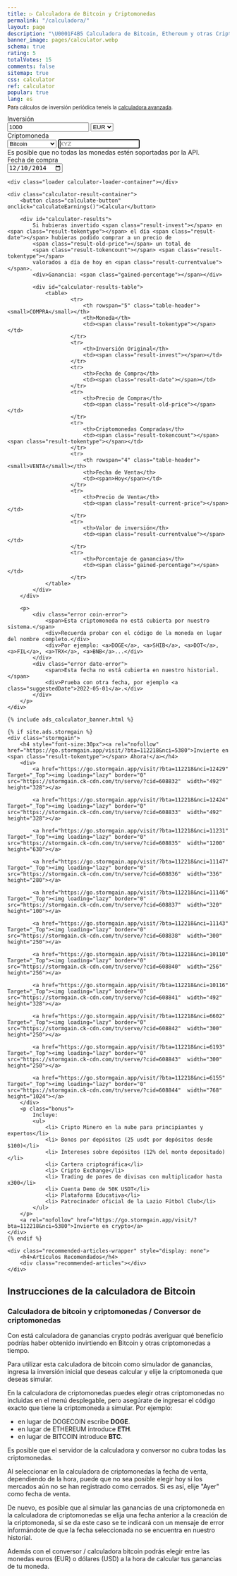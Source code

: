 ```yaml
---
title: ▷ Calculadora de Bitcoin y Criptomonedas
permalink: "/calculadora/"
layout: page
description: "\U0001F4B5 Calculadora de Bitcoin, Ethereum y otras Criptomonedas. Simulador de ganancias."
banner_image: pages/calculator.webp
schema: true
rating: 5
totalVotes: 15
comments: false
sitemap: true
css: calculator
ref: calculator
popular: true
lang: es
---
```


<div style="margin-bottom: 10px">
    <div style="margin-top:-25px">
        <small>Para cálculos de inversión periódica teneis la <a href="/inversion">calculadora avanzada</a>.</small>
    </div>
</div>

<div class="calculator-block">
    <div class="calculator-form-row">
        <div class="calculator-col-start">
            <label for="invest-quantity">Inversión</label>
        </div>
        <div class="calculator-col-end">
            <input id="invest-quantity" type="number" value="1000" class="data-hj-allow">
            <select id="invest-fiat">
                <option>EUR</option>
                <option>USD</option>
            </select>
        </div>
    </div>
    <div class="calculator-form-row">
        <div class="calculator-col-start">
            <label for="invest-currency">Criptomoneda</label>
        </div>
        <div class="calculator-col-end">
			<select id="invest-currency" onchange="updateInputMinDate()">
				<option value="BTC"  min="2010-07-18">Bitcoin</option>
				<option value="ETH"  min="2015-08-08">Ethereum</option>
				<option value="LTC"  min="2013-09-15">Litecoin</option>
                <option value="MIOTA"  min="2017-06-14">IOTA</option>
				<option value="XMR"  min="2015-01-27">Monero</option>
				<option value="ADA" min="2017-10-02">Cardano</option>
				<option value="XRP"  min="2015-01-30">Ripple</option>
				<option class="editable">Otra moneda...</option>
			</select>
            <input width="150" class="calculator-othercoins data-hj-allow" autofocus placeholder="XYZ" />
        </div>
    </div>
    <div class="calculator-othercoins"><span>Es posible que no todas las monedas estén soportadas por la API.</span></div>
    <div class="calculator-form-row">
        <div class="calculator-col-start">
            <label for="invest-date">Fecha de compra</label>
        </div>
        <div class="calculator-col-end">
            <input id="invest-date" type="date" value="2014-12-10" min="2010-07-18" class="data-hj-allow">
        </div>
    </div>

    <div class="loader calculator-loader-container"></div>
    
    <div class="calculator-result-container">
        <button class="calculate-button" onclick="calculateEarnings()">Calcular</button>
        
        <div id="calculator-results">
            Si hubieras invertido <span class="result-invest"></span> en <span class="result-tokentype"></span> el día <span class="result-date"></span> hubieras podido comprar a un precio de 
            <span class="result-old-price"></span> un total de 
            <span class="result-tokencount"></span> <span class="result-tokentype"></span>
            valorados a día de hoy en <span class="result-currentvalue"></span>.
            <div>Ganancia: <span class="gained-percentage"></span></div>

            <div id="calculator-results-table">
                <table>
                        <tr>
                            <th rowspan="5" class="table-header"><small>COMPRA</small></th>
                            <th>Moneda</th>
                            <td><span class="result-tokentype"></span></td>
                        </tr>
                        <tr>
                            <th>Inversión Original</th>
                            <td><span class="result-invest"></span></td>
                        </tr>
                        <tr>
                            <th>Fecha de Compra</th>
                            <td><span class="result-date"></span></td>
                        </tr>
                        <tr>
                            <th>Precio de Compra</th>
                            <td><span class="result-old-price"></span></td>
                        </tr>
                        <tr>
                            <th>Criptomonedas Compradas</th>
                            <td><span class="result-tokencount"></span> <span class="result-tokentype"></span></td>
                        </tr>
                        <tr>
                            <th rowspan="4" class="table-header"><small>VENTA</small></th>
                            <th>Fecha de Venta</th>
                            <td><span>Hoy</span></td>
                        </tr>
                        <tr>
                            <th>Precio de Venta</th>
                            <td><span class="result-current-price"></span></td>
                        </tr>
                        <tr>
                            <th>Valor de inversión</th>
                            <td><span class="result-currentvalue"></span></td>
                        </tr>
                        <tr>
                            <th>Porcentaje de ganancias</th>
                            <td><span class="gained-percentage"></span></td>
                        </tr>
                </table>
            </div>
        </div>

        <p>
            <div class="error coin-error">
                <span>Esta criptomoneda no está cubierta por nuestro sistema.</span>
                <div>Recuerda probar con el código de la moneda en lugar del nombre completo.</div>
                <div>Por ejemplo: <a>DOGE</a>, <a>SHIB</a>, <a>DOT</a>, <a>FIL</a>, <a>TRX</a>, <a>BNB</a>...</div>
            </div>
            <div class="error date-error">
                <span>Esta fecha no está cubierta en nuestro historial.</span>
                <div>Prueba con otra fecha, por ejemplo <a class="suggestedDate">2022-05-01</a>.</div>
            </div>
        </p>
    </div>

    {% include ads_calculator_banner.html %}

    {% if site.ads.stormgain %}
    <div class="stormgain">
        <h4 style="font-size:30px"><a rel="nofollow" href="https://go.stormgain.app/visit/?bta=112218&nci=5380">Invierte en <span class="result-tokentype"></span> Ahora!</a></h4>
        <div>
            <a href="https://go.stormgain.app/visit/?bta=112218&nci=12429" Target="_Top"><img loading="lazy" border="0" src="https://stormgain.ck-cdn.com/tn/serve/?cid=608832"  width="492" height="328"></a>

            <a href="https://go.stormgain.app/visit/?bta=112218&nci=12424" Target="_Top"><img loading="lazy" border="0" src="https://stormgain.ck-cdn.com/tn/serve/?cid=608833"  width="492" height="328"></a>

            <a href="https://go.stormgain.app/visit/?bta=112218&nci=11231" Target="_Top"><img loading="lazy" border="0" src="https://stormgain.ck-cdn.com/tn/serve/?cid=608835"  width="1200" height="630"></a>

            <a href="https://go.stormgain.app/visit/?bta=112218&nci=11147" Target="_Top"><img loading="lazy" border="0" src="https://stormgain.ck-cdn.com/tn/serve/?cid=608836"  width="336" height="280"></a>

            <a href="https://go.stormgain.app/visit/?bta=112218&nci=11146" Target="_Top"><img loading="lazy" border="0" src="https://stormgain.ck-cdn.com/tn/serve/?cid=608837"  width="320" height="100"></a>

            <a href="https://go.stormgain.app/visit/?bta=112218&nci=11143" Target="_Top"><img loading="lazy" border="0" src="https://stormgain.ck-cdn.com/tn/serve/?cid=608838"  width="300" height="250"></a>

            <a href="https://go.stormgain.app/visit/?bta=112218&nci=10110" Target="_Top"><img loading="lazy" border="0" src="https://stormgain.ck-cdn.com/tn/serve/?cid=608840"  width="256" height="256"></a>

            <a href="https://go.stormgain.app/visit/?bta=112218&nci=10116" Target="_Top"><img loading="lazy" border="0" src="https://stormgain.ck-cdn.com/tn/serve/?cid=608841"  width="492" height="328"></a>

            <a href="https://go.stormgain.app/visit/?bta=112218&nci=6602" Target="_Top"><img loading="lazy" border="0" src="https://stormgain.ck-cdn.com/tn/serve/?cid=608842"  width="300" height="250"></a>

            <a href="https://go.stormgain.app/visit/?bta=112218&nci=6193" Target="_Top"><img loading="lazy" border="0" src="https://stormgain.ck-cdn.com/tn/serve/?cid=608843"  width="300" height="250"></a>

            <a href="https://go.stormgain.app/visit/?bta=112218&nci=6155" Target="_Top"><img loading="lazy" border="0" src="https://stormgain.ck-cdn.com/tn/serve/?cid=608844"  width="768" height="1024"></a>
        </div>
        <p class="bonus">
            Incluye:
            <ul>
                <li> Cripto Minero en la nube para principiantes y expertos</li>
                <li> Bonos por depósitos (25 usdt por depósitos desde $100)</li>
                <li> Intereses sobre depósitos (12% del monto depositado)</li>
                <li> Cartera criptográfica</li>
                <li> Cripto Exchange</li>
                <li> Trading de pares de divisas con multiplicador hasta x300</li>
                <li> Cuenta Demo de 50K USDT</li>
                <li> Plataforma Educativa</li>
                <li> Patrocinador oficial de la Lazio Fútbol Club</li>
            </ul>
        </p>
        <a rel="nofollow" href="https://go.stormgain.app/visit/?bta=112218&nci=5380">Invierte en crypto</a>
    </div>
    {% endif %}

    <div class="recommended-articles-wrapper" style="display: none">
        <h4>Artículos Recomendados</h4>
        <div class="recommended-articles"></div>
    </div>
</div>

<script defer src="{{ site.baseurl }}/js/calculator-common.js?{{site.time | date: '%s%N'}}"></script>
<script defer src="{{ site.baseurl }}/js/calculator.js?{{site.time | date: '%s%N'}}"></script>
<script defer src="{{ site.baseurl }}/js/recommendations.js?{{site.time | date: '%s%N'}}"></script>

## Instrucciones de la calculadora de Bitcoin

### Calculadora de bitcoin y criptomonedas / Conversor de criptomonedas

Con está calculadora de ganancias crypto podrás averiguar qué beneficio podrías haber obtenido invirtiendo en Bitcoin y otras criptomonedas a tiempo.

Para utilizar esta calculadora de bitcoin como simulador de ganancias, ingresa la inversión inicial que deseas calcular y elije la criptomoneda que deseas simular.

En la calculadora de criptomonedas puedes elegir otras criptomonedas no incluidas en el menú desplegable, pero asegúrate de ingresar el código exacto que tiene la criptomoneda a simular. Por ejemplo:
- en lugar de DOGECOIN escribe **DOGE**.
- en lugar de ETHEREUM introduce **ETH**.
- en lugar de BITCOIN introduce **BTC**.

Es posible que el servidor de la calculadora y conversor no cubra todas las criptomonedas.

Al seleccionar en la calculadora de criptomonedas la fecha de venta, dependiendo de la hora, puede que no sea posible elegir hoy si los mercados aún no se han registrado como cerrados. Si es así, elije "Ayer" como fecha de venta.

De nuevo, es posible que al simular las ganancias de una criptomoneda en la calculadora de criptomonedas se elija una fecha anterior a la creación de la criptomoneda, si se da este caso se te indicará con un mensaje de error informándote de que la fecha seleccionada no se encuentra en nuestro historial.

Además con el conversor / calculadora bitcoin podrás elegir entre las monedas euros (EUR) o dólares (USD) a la hora de calcular tus ganancias de tu moneda.

